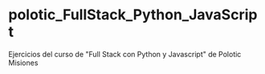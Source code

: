 # polotic_FullStack_Python_JavaScript
Ejercicios del curso de "Full Stack con Python y Javascript" de Polotic Misiones
